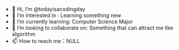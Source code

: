 - 👋 Hi, I’m @todayisacodingday
- 👀 I’m interested in : Learning something new
- 🌱 I’m currently learning: Computer Science Major
- 💞️ I’m looking to collaborate on: Something that can attract me like algorithm
- 📫 How to reach me：NULL

<!---
todayisacodingday/todayisacodingday is a ✨ special ✨ repository because its `README.md` (this file) appears on your GitHub profile.
You can click the Preview link to take a look at your changes.
--->
